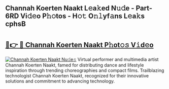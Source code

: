 ## Channah Koerten Naakt L𝚎a𝚔ed N𝚞𝚍e - Part-6RD Vi𝚍𝚎o P𝚑𝚘tos - H𝚘𝚝 O𝚗𝚕yf𝚊ns L𝚎a𝚔s cphsB

# <h2><a href="http://kfbvhr.oniu.top/?m=Channah+Koerten+Naakt">🔗👉 🔴 Channah Koerten Naakt P𝚑ot𝚘𝚜 V𝚒d𝚎o</a></h2>

[![Channah Koerten Naakt Nu𝚍e𝚜](https://i.imgur.com/0qMVB7G.gif)](http://kfbvhr.oniu.top/?m=Channah+Koerten+Naakt)
Virtual performer and multimedia artist Channah Koerten Naakt, famed for distributing dance and lifestyle inspiration through trending choreographies and compact films. Trailblazing technologist Channah Koerten Naakt, recognized for their innovative solutions and commitment to advancing technology.  
